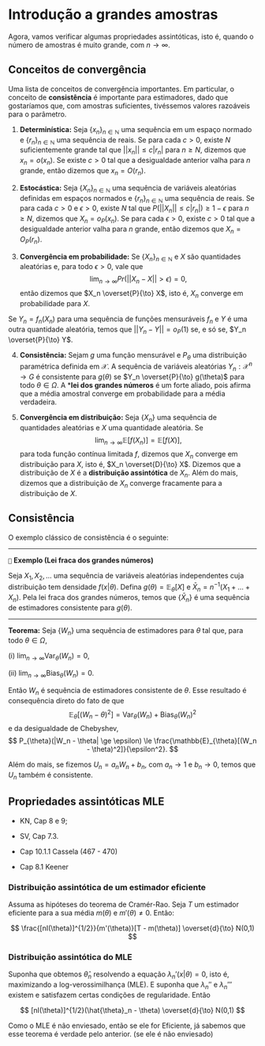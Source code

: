# Introdução a grandes amostras

Agora, vamos verificar algumas propriedades assintóticas, isto é, quando o número de amostras é muito grande, com $n \to \infty$.

## Conceitos de convergência

Uma lista de conceitos de convergência importantes. 
Em particular, o conceito de **consistência** é importante para estimadores, dado que gostaríamos que, com amostras suficientes, tivéssemos valores razoáveis para o parâmetro. 

1. **Determinística:** Seja $\{x_n\}_{n \in \mathbb{N}}$ uma sequência em um espaço normado e  $\{r_n\}_{n \in \mathbb{N}}$ uma sequência de reais.
Se para cada $c > 0$, existe $N$ suficientemente grande tal que $||x_n|| \le c|r_n|$ para $n \ge N$, dizemos que $x_n = o(x_n)$.
Se existe $c > 0$ tal que a desigualdade anterior valha para $n$ grande, então dizemos que $x_n = O(r_n)$.

2. **Estocástica:**  Seja $\{X_n\}_{n \in \mathbb{N}}$ uma sequência de variáveis aleatórias definidas em espaços normados e  $\{r_n\}_{n \in \mathbb{N}}$ uma sequência de reais.
Se para cada $c > 0$ e $\epsilon > 0$, existe $N$ tal que $P(||X_n|| \le c|r_n|) \ge 1 - \epsilon$ para $n \ge N$, dizemos que $X_n = o_P(x_n)$.
Se para cada $\epsilon >0$, existe $c > 0$ tal que a desigualdade anterior valha para $n$ grande, então dizemos que $X_n = O_P(r_n)$.

3. **Convergência em probabilidade:** Se $\{X_n\}_{n \in \mathbb{N}}$ e $X$ são quantidades aleatórias e, para todo $\epsilon >0$, vale que 
$$
\lim_{n \to \infty} Pr(||X_n - X|| > \epsilon) = 0,
$$
então dizemos que $X_n \overset{P}{\to} X$, isto é, $X_n$ converge em probabilidade para $X$.

Se $Y_n = f_n(X_n)$ para uma sequência de funções mensuráveis $f_n$ e $Y$ é uma outra quantidade aleatória, temos que $||Y_n - Y|| = o_P(1)$ se, e só se, $Y_n \overset{P}{\to} Y$.

4. **Consistência:** Sejam $g$ uma função mensurável e $P_{\theta}$ uma distribuição paramétrica definida em $\mathcal{X}$. 
A sequência de variáveis aleatórias $Y_n : \mathcal{X}^n \to G$ é consistente para $g(\theta)$ se $Y_n \overset{P}{\to} g(\theta)$ para todo $\theta \in \Omega$.
A ***lei dos grandes números** é um forte aliado, pois afirma que a média amostral converge em probabilidade para a média verdadeira.

5. **Convergência em distribuição:** Seja $\{X_n\}$ uma sequência de quantidades aleatórias e $X$ uma quantidade aleatória.
Se 
$$
\lim_{n \to \infty} \mathbb{E}[f(X_n)] = \mathbb{E}[f(X)],
$$
para toda função contínua limitada $f$, dizemos que $X_n$ converge em distribuição para $X$, isto é, $X_n \overset{D}{\to} X$.
Dizemos que a distribuição de $X$ é a **distribuição assintótica** de $X_n$.
Além do mais, dizemos que a distribuição de $X_n$ converge fracamente para a distribuição de $X$.

## Consistência

O exemplo clássico de consistência é o seguinte:

---
``📝`` **Exemplo (Lei fraca dos grandes números)**

Seja $X_1, X_2, \dots$ uma sequência de variáveis aleatórias independentes cuja distribuição tem densidade $f(x|\theta)$.
Defina $g(\theta) = \mathbb{E}_{\theta}[X]$ e $\bar{X}_n = n^{-1}(X_1 + \dots + X_n)$.
Pela lei fraca dos grandes números, temos que $\{\bar{X}_n\}$ é uma sequência de estimadores consistente para $g(\theta)$.

---

**Teorema:** Seja $\{W_n\}$ uma sequência de estimadores para $\theta$ tal que, para todo $\theta \in \Omega$,

(i) $\lim_{n \to \infty} \operatorname{Var}_{\theta}(W_n) = 0$,

(ii) $\lim_{n \to \infty} \operatorname{Bias}_{\theta}(W_n) = 0$.

Então $W_n$ é sequência de estimadores consistente de $\theta$.
Esse resultado é consequência direto do fato de que 
$$
\mathbb{E}_{\theta}[(W_n - \theta)^2] = \operatorname{Var}_{\theta}(W_n) + \operatorname{Bias}_{\theta}(W_n)^2
$$
e da desigualdade de Chebyshev, 
$$
P_{\theta}(|W_n - \theta| \ge \epsilon) \le \frac{\mathbb{E}_{\theta}[(W_n - \theta)^2]}{\epsilon^2}.
$$

Além do mais, se fizemos $U_n = a_n W_n + b_n$, com $a_n \to 1$ e $b_n \to 0$, temos que $U_n$ também é consistente.

## Propriedades assintóticas MLE

- KN, Cap 8 e 9;
- SV, Cap 7.3.

- Cap 10.1.1 Cassela (467 - 470)
- Cap 8.1 Keener

### Distribuição assintótica de um estimador eficiente 

Assuma as hipóteses do teorema de Cramér-Rao. Seja $T$ um estimador eficiente para a sua média $m(\theta)$ e $m'(\theta) \neq 0$. Então: 

$$
\frac{[nI(\theta)]^{1/2}}{m'(\theta)}[T - m(\theta)] \overset{d}{\to} N(0,1)
$$

### Distribuição assintótica do MLE

Suponha que obtemos $\hat{\theta}_n$ resolvendo a equação $\lambda_n'(x|\theta) = 0$, isto é, maximizando a log-verossimilhança (MLE). E suponha que $\lambda_n''$ e $\lambda_n'''$ existem e satisfazem certas condições de regularidade. Então 

$$
[nI(\theta)]^{1/2}(\hat{\theta}_n - \theta) \overset{d}{\to} N(0,1)
$$

Como o MLE é não enviesado, então se ele for Eficiente, já sabemos que esse teorema é verdade pelo anterior. (se ele é não enviesado)

